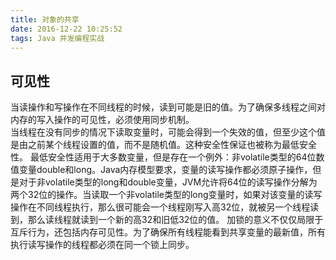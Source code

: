 ```yaml
---
title: 对象的共享
date: 2016-12-22 10:25:52
tags: Java 并发编程实战
---
```

## 可见性
当读操作和写操作在不同线程的时候，读到可能是旧的值。为了确保多线程之间对内存的写入操作的可见性，必须使用同步机制。  
当线程在没有同步的情况下读取变量时，可能会得到一个失效的值，但至少这个值是由之前某个线程设置的值，而不是随机值。这种安全性保证也被称为最低安全性。 
最低安全性适用于大多数变量，但是存在一个例外：非volatile类型的64位数值变量double和long。Java内存模型要求，变量的读写操作都必须原子操作，但是对于非volatile类型的long和double变量，JVM允许将64位的读写操作分解为两个32位的操作。当读取一个非volatile类型的long变量时，如果对该变量的读写操作在不同线程执行，那么很可能会一个线程刚写入高32位，就被另一个线程读到，那么读线程就读到一个新的高32和旧低32位的值。 
加锁的意义不仅仅局限于互斥行为，还包括内存可见性。为了确保所有线程能看到共享变量的最新值，所有执行读写操作的线程都必须在同一个锁上同步。
<!-- more -->